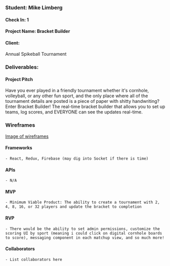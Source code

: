 ### Student: Mike Limberg

#### Check In: 1

#### Project Name: Bracket Builder

#### Client: 
Annual Spikeball Tournament

### Deliverables:

#### Project Pitch
Have you ever played in a friendly tournament whether it's cornhole, volleyball, or any other fun sport, and the only place where all of the tournament details are posted is a piece of paper with shitty handwriting? 
Enter Bracket Builder! The real-time bracket builder that allows you to set up teams, log scores, and EVERYONE can see the updates real-time.   

### Wireframes
[Image of wireframes](http://imgur.com/a/kZkVf)

#### Frameworks
    - React, Redux, Firebase (may dig into Socket if there is time)

#### APIs
    - N/A

#### MVP
    - Minimum Viable Product: The ability to create a tournament with 2, 4, 8, 16, or 32 players and update the bracket to completion

#### RVP
    - There would be the ability to set admin permissions, customize the scoring UI by sport (meaning i could click on digital cornhole boards to score), messaging component in each matchup view, and so much more!

#### Collaborators
    - List collaborators here
